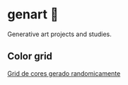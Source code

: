 # genart :art:
Generative art projects and studies.

## Color grid

[Grid de cores gerado randomicamente]()


